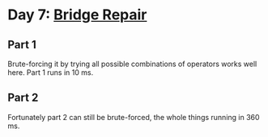 # Day 7: [Bridge Repair](https://adventofcode.com/2024/day/7)

## Part 1

Brute-forcing it by trying all possible combinations of operators works well here. Part 1 runs in 10 ms.

## Part 2

Fortunately part 2 can still be brute-forced, the whole things running in 360 ms.